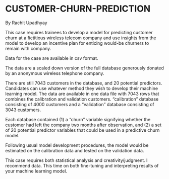 # CUSTOMER-CHURN-PREDICTION


By Rachit Upadhyay


This case requires trainees to develop a model for predicting customer churn at a fictitious wireless telecom company and use insights from the model to develop an incentive plan for enticing would-be churners to remain with company. 

Data for the case are available in csv format. 

The data are a scaled down version of the full database generously donated by an anonymous wireless telephone company.

There are still 7043 customers in the database, and 20 potential predictors. Candidates can use whatever method they wish to develop their machine learning model. The data are available in one data file with 7043 rows that combines the calibration and validation customers. “calibration” database consisting of 4000 customers and a “validation” database consisting of 3043 customers.

Each database contained (1) a “churn” variable signifying whether the customer had left the company two months after observation, and (2) a set of 20 potential predictor variables that could be used in a predictive churn model. 

Following usual model development procedures, the model would be estimated on the calibration data and tested on the validation data. 

This case requires both statistical analysis and creativity/judgment. I recommend data. This time on both fine-tuning and interpreting results of your machine learning model.
